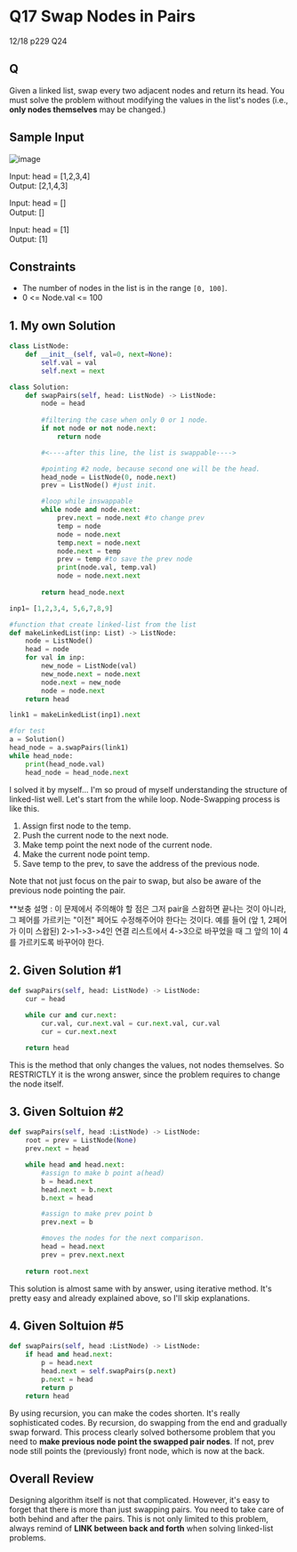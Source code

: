 # Q17 Swap Nodes in Pairs

12/18 p229 Q24

## Q

Given a linked list, swap every two adjacent nodes and return its head. You must solve the problem without modifying the values in the list's nodes (i.e., __only nodes themselves__ may be changed.)

## Sample Input

![image](https://user-images.githubusercontent.com/68508521/146644876-74ea0141-a1c5-4812-b7c5-23c0a0a09f69.png)

Input: head = [1,2,3,4]  
Output: [2,1,4,3] 

Input: head = []  
Output: []

Input: head = [1]  
Output: [1]

## Constraints
- The number of nodes in the list is in the range `[0, 100]`.
- 0 <= Node.val <= 100


## 1. My own Solution

```py
class ListNode:
    def __init__(self, val=0, next=None):
        self.val = val
        self.next = next

class Solution:
    def swapPairs(self, head: ListNode) -> ListNode:
        node = head
        
        #filtering the case when only 0 or 1 node.
        if not node or not node.next: 
            return node

        #<----after this line, the list is swappable---->

        #pointing #2 node, because second one will be the head.
        head_node = ListNode(0, node.next) 
        prev = ListNode() #just init.

        #loop while inswappable
        while node and node.next:
            prev.next = node.next #to change prev
            temp = node
            node = node.next
            temp.next = node.next
            node.next = temp
            prev = temp #to save the prev node
            print(node.val, temp.val)
            node = node.next.next
        
        return head_node.next
```
```py
inp1= [1,2,3,4, 5,6,7,8,9]

#function that create linked-list from the list
def makeLinkedList(inp: List) -> ListNode: 
    node = ListNode()
    head = node
    for val in inp:
        new_node = ListNode(val)
        new_node.next = node.next
        node.next = new_node
        node = node.next
    return head

link1 = makeLinkedList(inp1).next

#for test
a = Solution()
head_node = a.swapPairs(link1)
while head_node:
    print(head_node.val)
    head_node = head_node.next
```

I solved it by myself... I'm so proud of myself understanding the structure of linked-list well. Let's start from the while loop. Node-Swapping process is like this.

1. Assign first node to the temp.
2. Push the current node to the next node.
3. Make temp point the next node of the current node.
4. Make the current node point temp.
5. Save temp to the prev, to save the address of the previous node.

Note that not just focus on the pair to swap, but also be aware of the previous node pointing the pair.

**보충 설명 : 이 문제에서 주의해야 할 점은 그저 pair을 스왑하면 끝나는 것이 아니라, 그 페어를 가르키는 "이전" 페어도 수정해주어야 한다는 것이다. 예를 들어 (앞 1, 2페어가 이미 스왑된) 2->1->3->4인 연결 리스트에서 4->3으로 바꾸었을 때 그 앞의 1이 4를 가르키도록 바꾸어야 한다.


## 2. Given Solution #1

```py
def swapPairs(self, head: ListNode) -> ListNode:
    cur = head

    while cur and cur.next:
        cur.val, cur.next.val = cur.next.val, cur.val
        cur = cur.next.next

    return head
```

This is the method that only changes the values, not nodes themselves. So RESTRICTLY it is the wrong answer, since the problem requires to change the node itself.

## 3. Given Soltuion #2

```py
def swapPairs(self, head :ListNode) -> ListNode:
    root = prev = ListNode(None)
    prev.next = head

    while head and head.next:
        #assign to make b point a(head)
        b = head.next
        head.next = b.next
        b.next = head

        #assign to make prev point b
        prev.next = b

        #moves the nodes for the next comparison.
        head = head.next
        prev = prev.next.next
        
    return root.next
```

This solution is almost same with by answer, using iterative method. It's pretty easy and already explained above, so I'll skip explanations.

## 4. Given Soltuion #5

```py
def swapPairs(self, head :ListNode) -> ListNode:
    if head and head.next:
        p = head.next
        head.next = self.swapPairs(p.next)
        p.next = head
        return p
    return head
```

By using recursion, you can make the codes shorten. It's really sophisticated codes. By recursion, do swapping from the end and gradually swap forward. This process clearly solved bothersome problem that you need to __make previous node point the swapped pair nodes__. If not, prev node still points the (previously) front node, which is now at the back.

## Overall Review

Designing algorithm itself is not that complicated. However, it's easy to forget that there is more than just swapping pairs. You need to take care of both behind and after the pairs. This is not only limited to this problem, always remind of __LINK between back and forth__ when solving linked-list problems.